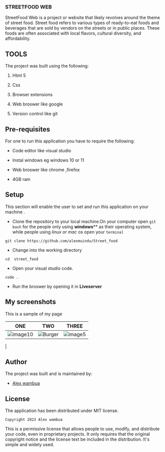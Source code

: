 ### STREETFOOD WEB
StreetFood Web is a project or website that likely revolves around the theme of street food. Street food refers to various types of ready-to-eat foods and beverages that are sold by vendors on the streets or in public places. These foods are often associated with local flavors, cultural diversity, and affordability.
## TOOLS
The project was built using the following:

1. Html 5

2. Css

3. Browser extensions

4. Web broswer like google 

5. Version control like git
## Pre-requisites

For one to run this application you have to require the following:

- Code editor like visual studio

- Instal windows eg windows 10 or 11

- Web broswer like chrome ,firefox

- 4GB ram



## Setup

This section will enable the user to set and run this application on your  machine .

- Clone the repository to your local machine.On your computer open `git bash`  for the people only using **windows**** as their operating system, while people using *linux or mac* os open your `terminal`

```
git clone https://github.com/alexmuindu/Street_food
```
- Change into the working directory

```
cd  street_food
```

- Open your visual studio code.
```
code .
```
- Run the broswer by opening it in **Liveserver**

## My screenshots

This is a sample of my page

| ONE            | TWO              | THREE            |
| -------------- | ---------------- | ---------------- |
| ![image10](image%2010.png) | ![Burger](image%206.png) | ![image5](image%205.png) |



| 
## Author

The  project was built and is maintained by:

- [Alex wambua ](https://github.com/alexmuindu)

## License

The  application has been distributed under MIT license.

```
Copyright 2023 Alex wambua
```
 This is a permissive license that allows people to use, modify, and distribute your code, even in proprietary projects. It only requires that the original copyright notice and the license text be included in the distribution. It's simple and widely used.











